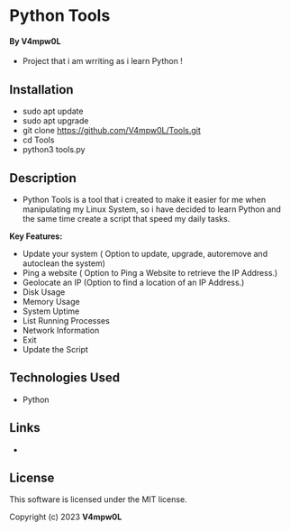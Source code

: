 # Python Tools 
  
  
 #### By V4mpw0L 
 
  * Project that i am wrriting as i learn Python !
    
 ## Installation 
 * sudo apt update
 * sudo apt upgrade
 * git clone https://github.com/V4mpw0L/Tools.git
 * cd Tools
 * python3 tools.py
    
 ## Description 
  
 * Python Tools is a tool that i created to make it easier for me when manipulating my Linux System, so i have decided to learn Python and the same time create a script that speed my daily tasks. 
  
 **Key Features:** 

 * Update your system ( Option to update, upgrade, autoremove and autoclean the system)
 * Ping a website ( Option to Ping a Website to retrieve the IP Address.)
 * Geolocate an IP (Option to find a location of an IP Address.)
 * Disk Usage
 * Memory Usage
 * System Uptime  
 * List Running Processes
 * Network Information
 * Exit
 * Update the Script
   
 ## Technologies Used 
  
 * Python
   
 ## Links 
  
 *
  
 ## License 
  
 This software is licensed under the MIT license. 
  
 Copyright (c) 2023 **V4mpw0L**
